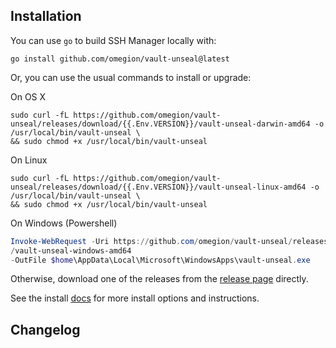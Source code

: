 ## Installation

You can use `go` to build SSH Manager locally with:

```shell
go install github.com/omegion/vault-unseal@latest
```

Or, you can use the usual commands to install or upgrade:

On OS X

```shell
sudo curl -fL https://github.com/omegion/vault-unseal/releases/download/{{.Env.VERSION}}/vault-unseal-darwin-amd64 -o 
/usr/local/bin/vault-unseal \
&& sudo chmod +x /usr/local/bin/vault-unseal
```

On Linux

```shell
sudo curl -fL https://github.com/omegion/vault-unseal/releases/download/{{.Env.VERSION}}/vault-unseal-linux-amd64 -o 
/usr/local/bin/vault-unseal \
&& sudo chmod +x /usr/local/bin/vault-unseal
```

On Windows (Powershell)

```powershell
Invoke-WebRequest -Uri https://github.com/omegion/vault-unseal/releases/download/{{.Env.VERSION}}
/vault-unseal-windows-amd64 
-OutFile $home\AppData\Local\Microsoft\WindowsApps\vault-unseal.exe
```

Otherwise, download one of the releases from the [release page](https://github.com/omegion/vault-unseal/releases/)
directly.

See the install [docs](https://vault-unseal.omegion.dev) for more install options and instructions.

## Changelog